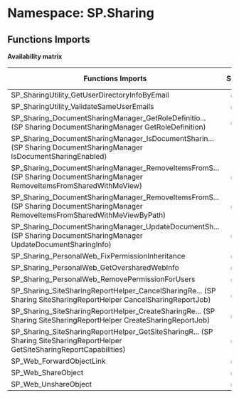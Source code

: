 # Namespace: SP.Sharing

## Functions Imports

**Availability matrix**

Functions Imports | SPO | SP 2019 | SP 2016 | SP 2013
----------|:---:|:-------:|:-------:|:-------
SP_SharingUtility_GetUserDirectoryInfoByEmail | ✅ | ✅ | ❌ | ❌
SP_SharingUtility_ValidateSameUserEmails | ✅ | ✅ | ❌ | ❌
<span title="SP_Sharing_DocumentSharingManager_GetRoleDefinition">SP_Sharing_DocumentSharingManager_GetRoleDefinitio...</span> (SP Sharing DocumentSharingManager GetRoleDefinition) | ✅ | ✅ | ✅ | ✅
<span title="SP_Sharing_DocumentSharingManager_IsDocumentSharingEnabled">SP_Sharing_DocumentSharingManager_IsDocumentSharin...</span> (SP Sharing DocumentSharingManager IsDocumentSharingEnabled) | ❌ | ❌ | ❌ | ✅
<span title="SP_Sharing_DocumentSharingManager_RemoveItemsFromSharedWithMeView">SP_Sharing_DocumentSharingManager_RemoveItemsFromS...</span> (SP Sharing DocumentSharingManager RemoveItemsFromSharedWithMeView) | ✅ | ✅ | ✅ | ❌
<span title="SP_Sharing_DocumentSharingManager_RemoveItemsFromSharedWithMeViewByPath">SP_Sharing_DocumentSharingManager_RemoveItemsFromS...</span> (SP Sharing DocumentSharingManager RemoveItemsFromSharedWithMeViewByPath) | ✅ | ✅ | ❌ | ❌
<span title="SP_Sharing_DocumentSharingManager_UpdateDocumentSharingInfo">SP_Sharing_DocumentSharingManager_UpdateDocumentSh...</span> (SP Sharing DocumentSharingManager UpdateDocumentSharingInfo) | ✅ | ✅ | ✅ | ✅
SP_Sharing_PersonalWeb_FixPermissionInheritance | ✅ | ✅ | ❌ | ❌
SP_Sharing_PersonalWeb_GetOversharedWebInfo | ✅ | ✅ | ❌ | ❌
SP_Sharing_PersonalWeb_RemovePermissionForUsers | ✅ | ✅ | ❌ | ❌
<span title="SP_Sharing_SiteSharingReportHelper_CancelSharingReportJob">SP_Sharing_SiteSharingReportHelper_CancelSharingRe...</span> (SP Sharing SiteSharingReportHelper CancelSharingReportJob) | ✅ | ❌ | ❌ | ❌
<span title="SP_Sharing_SiteSharingReportHelper_CreateSharingReportJob">SP_Sharing_SiteSharingReportHelper_CreateSharingRe...</span> (SP Sharing SiteSharingReportHelper CreateSharingReportJob) | ✅ | ❌ | ❌ | ❌
<span title="SP_Sharing_SiteSharingReportHelper_GetSiteSharingReportCapabilities">SP_Sharing_SiteSharingReportHelper_GetSiteSharingR...</span> (SP Sharing SiteSharingReportHelper GetSiteSharingReportCapabilities) | ✅ | ❌ | ❌ | ❌
SP_Web_ForwardObjectLink | ✅ | ✅ | ✅ | ❌
SP_Web_ShareObject | ✅ | ✅ | ✅ | ❌
SP_Web_UnshareObject | ✅ | ✅ | ✅ | ❌
